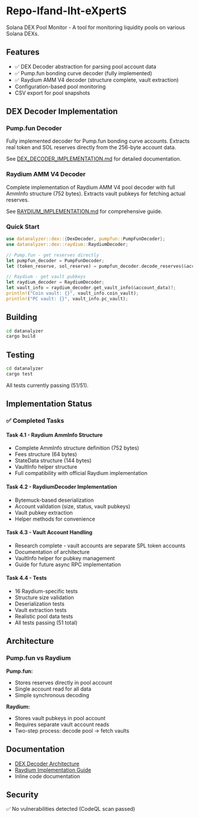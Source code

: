 # Repo-Ifand-lht-eXpertS

Solana DEX Pool Monitor - A tool for monitoring liquidity pools on various Solana DEXs.

## Features

- ✅ DEX Decoder abstraction for parsing pool account data
- ✅ Pump.fun bonding curve decoder (fully implemented)
- ✅ Raydium AMM V4 decoder (structure complete, vault extraction)
- Configuration-based pool monitoring
- CSV export for pool snapshots

## DEX Decoder Implementation

### Pump.fun Decoder
Fully implemented decoder for Pump.fun bonding curve accounts. Extracts real token and SOL reserves directly from the 256-byte account data.

See [DEX_DECODER_IMPLEMENTATION.md](datanalyzer/DEX_DECODER_IMPLEMENTATION.md) for detailed documentation.

### Raydium AMM V4 Decoder
Complete implementation of Raydium AMM V4 pool decoder with full AmmInfo structure (752 bytes). Extracts vault pubkeys for fetching actual reserves.

See [RAYDIUM_IMPLEMENTATION.md](datanalyzer/RAYDIUM_IMPLEMENTATION.md) for comprehensive guide.

### Quick Start

```rust
use datanalyzer::dex::{DexDecoder, pumpfun::PumpFunDecoder};
use datanalyzer::dex::raydium::RaydiumDecoder;

// Pump.fun - get reserves directly
let pumpfun_decoder = PumpFunDecoder;
let (token_reserve, sol_reserve) = pumpfun_decoder.decode_reserves(&account_data)?;

// Raydium - get vault pubkeys
let raydium_decoder = RaydiumDecoder;
let vault_info = raydium_decoder.get_vault_info(&account_data)?;
println!("Coin vault: {}", vault_info.coin_vault);
println!("PC vault: {}", vault_info.pc_vault);
```

## Building

```bash
cd datanalyzer
cargo build
```

## Testing

```bash
cd datanalyzer
cargo test
```

All tests currently passing (51/51).

## Implementation Status

### ✅ Completed Tasks

#### Task 4.1 - Raydium AmmInfo Structure
- Complete AmmInfo structure definition (752 bytes)
- Fees structure (64 bytes)
- StateData structure (144 bytes)
- VaultInfo helper structure
- Full compatibility with official Raydium implementation

#### Task 4.2 - RaydiumDecoder Implementation
- Bytemuck-based deserialization
- Account validation (size, status, vault pubkeys)
- Vault pubkey extraction
- Helper methods for convenience

#### Task 4.3 - Vault Account Handling
- Research complete - vault accounts are separate SPL token accounts
- Documentation of architecture
- VaultInfo helper for pubkey management
- Guide for future async RPC implementation

#### Task 4.4 - Tests
- 16 Raydium-specific tests
- Structure size validation
- Deserialization tests
- Vault extraction tests
- Realistic pool data tests
- All tests passing (51 total)

## Architecture

### Pump.fun vs Raydium

**Pump.fun:**
- Stores reserves directly in pool account
- Single account read for all data
- Simple synchronous decoding

**Raydium:**
- Stores vault pubkeys in pool account
- Requires separate vault account reads
- Two-step process: decode pool → fetch vaults

## Documentation

- [DEX Decoder Architecture](datanalyzer/DEX_DECODER_IMPLEMENTATION.md)
- [Raydium Implementation Guide](datanalyzer/RAYDIUM_IMPLEMENTATION.md)
- Inline code documentation

## Security

✅ No vulnerabilities detected (CodeQL scan passed)